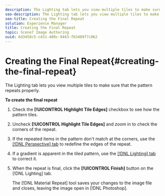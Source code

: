 ```yaml
---
description: The Lighting tab lets you view multiple tiles to make sure that the pattern repeats properly.
seo-description: The Lighting tab lets you view multiple tiles to make sure that the pattern repeats properly.
seo-title: Creating the Final Repeat
solution: Experience Manager
title: Creating the Final Repeat
topic: Scene7 Image Authoring
uuid: 6d3458c5-c431-480c-9443-f63489f7c062
---
```


# Creating the Final Repeat{#creating-the-final-repeat}

The Lighting tab lets you view multiple tiles to make sure that the pattern repeats properly.

 **To create the final repeat** 

1. Check the **[!UICONTROL Highlight Tile Edges]** checkbox to see how the pattern tiles.
1. Uncheck **[!UICONTROL Highlight Tile Edges]** and zoom in to check the corners of the repeat.
1. If the repeated items in the pattern don't match at the corners, use the [ [!DNL Perspective] tab](../../../c-vat-troubleshooting/r-vat-imperfections/t-vat-use-persp-tab.md#task-e2f78478db0f43c080a847b8c882062c) to redefine the edges of the repeat.
1. If a gradient is apparent in the tiled pattern, use the [ [!DNL Lighting] tab](../../../c-vat-troubleshooting/r-vat-imperfections/t-vat-use-lighting-tab/t-vat-use-lighting-tab.md#task-698a9179d4924d4880bf6b8fa7ba2981) to correct it.
1. When the repeat is final, click the **[!UICONTROL Finish]** button on the [!DNL Lighting] tab.

   The [!DNL Material Repeat] tool saves your changes to the image file and closes, leaving the image open in [!DNL Photoshop]. 

